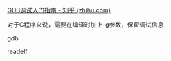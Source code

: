 [GDB调试入门指南 - 知乎 (zhihu.com)](https://zhuanlan.zhihu.com/p/74897601)

对于C程序来说，需要在编译时加上-g参数，保留调试信息



gdb



readelf
